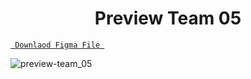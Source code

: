 <h1 align="center">Preview Team 05</h1>

<a align ="center" href="https://github.com/Dezenix/website-screens/blob/main/Team_Section/Team05/Team05.fig"> `  Downlaod Figma File  `</a>


![preview-team_05](https://github.com/Dezenix/website-screens/blob/main/Team_Section/Team05/Preview%20Team05.png)

